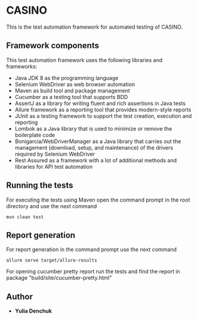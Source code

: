 # CASINO

This is the test automation framework for automated testing of CASINO.

## Framework components 

This test automation framework uses the following libraries and frameworks:
- Java JDK 8 as the programming language
- Selenium WebDriver as web browser automation
- Maven as build tool and package management
- Cucumber as a testing tool that supports BDD
- AssertJ as a library for writing fluent and rich assertions in Java tests
- Allure framework as a reporting tool that provides modern-style reports
- JUnit as a testing framework to support the test creation, execution and reporting
- Lombok as a Java library that is used to minimize or remove the boilerplate code
- Bonigarcia/WebDriverManager as a Java library that carries out the management (download, setup, 
and maintenance) of the drivers required by Selenium WebDriver
- Rest Assured as a framework with a lot of additional methods and libraries for API test automation

## Running the tests

For executing the tests using Maven open the command prompt in the root directory and use the next command

```
mvn clean test
```

## Report generation

For report generation in the command prompt use the next command

```
allure serve target/allure-results
```

For opening cucumber pretty report run the tests and find the report in package "build/site/cucumber-pretty.html"

## Author

* **Yulia Denchuk**




